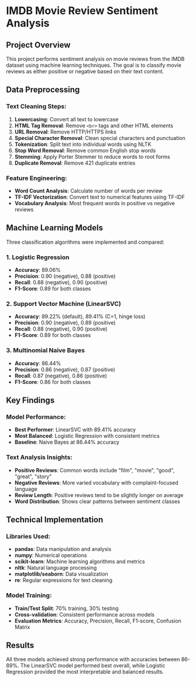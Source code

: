 # IMDB Movie Review Sentiment Analysis

## Project Overview

This project performs sentiment analysis on movie reviews from the IMDB dataset using machine learning techniques. The goal is to classify movie reviews as either positive or negative based on their text content.

## Data Preprocessing

### Text Cleaning Steps:
1. **Lowercasing**: Convert all text to lowercase
2. **HTML Tag Removal**: Remove `<br>` tags and other HTML elements
3. **URL Removal**: Remove HTTP/HTTPS links  
4. **Special Character Removal**: Clean special characters and punctuation
5. **Tokenization**: Split text into individual words using NLTK
6. **Stop Word Removal**: Remove common English stop words
7. **Stemming**: Apply Porter Stemmer to reduce words to root forms
8. **Duplicate Removal**: Remove 421 duplicate entries

### Feature Engineering:
- **Word Count Analysis**: Calculate number of words per review
- **TF-IDF Vectorization**: Convert text to numerical features using TF-IDF
- **Vocabulary Analysis**: Most frequent words in positive vs negative reviews

## Machine Learning Models

Three classification algorithms were implemented and compared:

### 1. Logistic Regression
- **Accuracy**: 89.06%
- **Precision**: 0.90 (negative), 0.88 (positive)
- **Recall**: 0.88 (negative), 0.90 (positive)
- **F1-Score**: 0.89 for both classes

### 2. Support Vector Machine (LinearSVC)
- **Accuracy**: 89.22% (default), 89.41% (C=1, hinge loss)
- **Precision**: 0.90 (negative), 0.89 (positive)
- **Recall**: 0.88 (negative), 0.90 (positive)  
- **F1-Score**: 0.89 for both classes

### 3. Multinomial Naive Bayes
- **Accuracy**: 86.44%
- **Precision**: 0.86 (negative), 0.87 (positive)
- **Recall**: 0.87 (negative), 0.86 (positive)
- **F1-Score**: 0.86 for both classes

## Key Findings

### Model Performance:
- **Best Performer**: LinearSVC with 89.41% accuracy
- **Most Balanced**: Logistic Regression with consistent metrics
- **Baseline**: Naive Bayes at 86.44% accuracy

### Text Analysis Insights:
- **Positive Reviews**: Common words include "film", "movie", "good", "great", "story"
- **Negative Reviews**: More varied vocabulary with complaint-focused language
- **Review Length**: Positive reviews tend to be slightly longer on average
- **Word Distribution**: Shows clear patterns between sentiment classes

## Technical Implementation

### Libraries Used:
- **pandas**: Data manipulation and analysis
- **numpy**: Numerical operations
- **scikit-learn**: Machine learning algorithms and metrics
- **nltk**: Natural language processing
- **matplotlib/seaborn**: Data visualization
- **re**: Regular expressions for text cleaning

### Model Training:
- **Train/Test Split**: 70% training, 30% testing
- **Cross-validation**: Consistent performance across models
- **Evaluation Metrics**: Accuracy, Precision, Recall, F1-score, Confusion Matrix

## Results

All three models achieved strong performance with accuracies between 86-89%. The LinearSVC model performed best overall, while Logistic Regression provided the most interpretable and balanced results.

